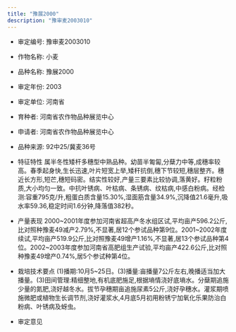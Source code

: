 ```yaml
---
title: "豫展2000"
description: "豫审麦2003010"
---
```

* 审定编号:  豫审麦2003010

*  作物名称:  小麦

*  品种名称:  豫展2000

*  审定年份:  2003

*  审定单位:  河南省

* 育种者:  河南省农作物品种展览中心

*  申请者:  河南省农作物品种展览中心

*  品种来源:  92中25/冀麦36号

*  特征特性
属半冬性矮杆多穗型中熟品种。幼苗半匍匐,分蘖力中等,成穗率较高。春季起身快,生长迅速,叶片短宽上举,矮秆抗倒,穗下节较短,穗层整齐。穗近长方形,短芒,穗短码密。结实性较好,产量三要素比较协调,落黄好。籽粒粉质,大小均匀一致。中抗叶锈病、叶枯病、条锈病、纹枯病,中感白粉病。经检测:容重795克/升,粗蛋白质含量15.30%,湿面筋含量34.9%,沉降值21.6毫升,吸水率59.36,稳定时间1.6分钟,降落值382秒。

*  产量表现
2000~2001年度参加河南省超高产冬水组区试,平均亩产596.2公斤,比对照种豫麦49减产2.79%,不显著,居12个参试品种第9位。2001~2002年度续试,平均亩产519.9公斤,比对照豫麦49增产1.16%,不显著,居13个参试品种第4位。2002~2003年度参加河南省高肥组生产试验,平均亩产422.6公斤,比对照种豫麦49增产0.74%,居5个参试种第4位。

*  栽培技术要点
(1)播期:10月5~25日。(3)播量:亩播量7公斤左右,晚播适当加大播量。(3)田间管理:精细整地,有机底肥施足,根据墒情浇好底墒水。分蘖期追施少量的氮肥,浇好越冬水。拔节孕穗期亩追施尿素5公斤,浇好孕穗水。灌浆期喷施微肥或植物生长调节剂,浇好灌浆水,4月底5月初用粉锈宁加氧化乐果防治白粉病、叶锈病及蚜虫。

*  审定意见

